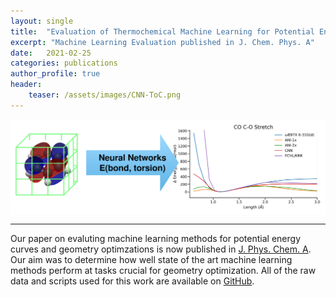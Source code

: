 ```yaml
---
layout: single
title:  "Evaluation of Thermochemical Machine Learning for Potential Energy Curves and Geometry Optimization"
excerpt: "Machine Learning Evaluation published in J. Chem. Phys. A"
date:   2021-02-25
categories: publications
author_profile: true
header:
    teaser: /assets/images/CNN-ToC.png
---
```


<div style="font-size:0;">
    <img src="/assets/images/CNN-ToC.png" width="800">
</div>

------

Our paper on evaluting machine learning methods for potential energy curves and geometry optimzations is now published in [J. Phys. Chem. A](https://doi.org/10.1021/acs.jpca.0c10147). Our aim was to determine how well state of the art machine learning methods perform at tasks crucial for geometry optimization. All of the raw data and scripts used for this work are available on [GitHub](https://github.com/hutchisonlab/ml-benchmark).